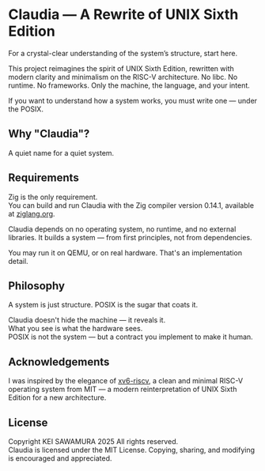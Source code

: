 # Claudia — A Rewrite of UNIX Sixth Edition
For a crystal-clear understanding of the system’s structure, start here.

This project reimagines the spirit of UNIX Sixth Edition, rewritten with modern clarity and minimalism on the RISC-V architecture. No libc. No runtime. No frameworks. Only the machine, the language, and your intent.

If you want to understand how a system works, you must write one — under the POSIX.

## Why "Claudia"?
A quiet name for a quiet system.  

## Requirements
Zig is the only requirement.  
You can build and run Claudia with the Zig compiler version 0.14.1, available at [ziglang.org](https://ziglang.org/download/).

Claudia depends on no operating system, no runtime, and no external libraries.
It builds a system — from first principles, not from dependencies.

You may run it on QEMU, or on real hardware.
That's an implementation detail.

## Philosophy
A system is just structure. POSIX is the sugar that coats it.

Claudia doesn't hide the machine — it reveals it.  
What you see is what the hardware sees.  
POSIX is not the system — but a contract you implement to make it human.

## Acknowledgements
I was inspired by the elegance of [xv6-riscv](https://pdos.csail.mit.edu/6.1810/2024/xv6.html), a clean and minimal RISC-V operating system from MIT — a modern reinterpretation of UNIX Sixth Edition for a new architecture.

## License
Copyright KEI SAWAMURA 2025 All rights reserved.  
Claudia is licensed under the MIT License. Copying, sharing, and modifying is encouraged and appreciated.
